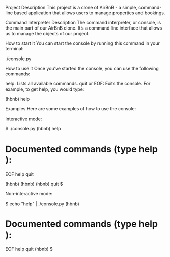 Project Description
This project is a clone of AirBnB - a simple, command-line based application that allows users to manage properties and bookings.

Command Interpreter Description
The command interpreter, or console, is the main part of our AirBnB clone. It’s a command line interface that allows us to manage the objects of our project.

How to start it
You can start the console by running this command in your terminal:

./console.py

How to use it
Once you’ve started the console, you can use the following commands:

help: Lists all available commands.
quit or EOF: Exits the console.
For example, to get help, you would type:

(hbnb) help

Examples
Here are some examples of how to use the console:

Interactive mode:

$ ./console.py
(hbnb) help

Documented commands (type help <topic>):
========================================
EOF  help  quit

(hbnb) 
(hbnb) 
(hbnb) quit
$

Non-interactive mode:

$ echo "help" | ./console.py
(hbnb)

Documented commands (type help <topic>):
========================================
EOF  help  quit
(hbnb) 
$

